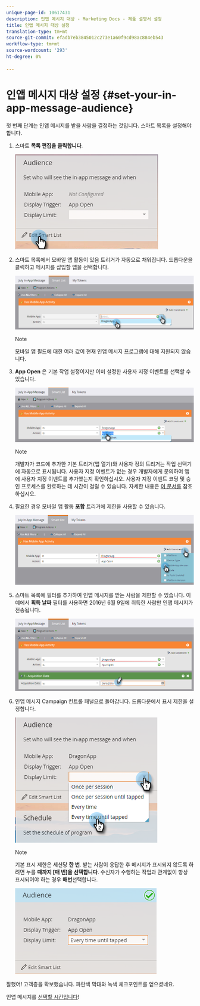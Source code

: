 ```yaml
---
unique-page-id: 10617431
description: 인앱 메시지 대상 - Marketing Docs - 제품 설명서 설정
title: 인앱 메시지 대상 설정
translation-type: tm+mt
source-git-commit: efadb7eb3845012c273e1a60f9cd98ac884eb543
workflow-type: tm+mt
source-wordcount: '293'
ht-degree: 0%

---
```



# 인앱 메시지 대상 설정 {#set-your-in-app-message-audience}

첫 번째 단계는 인앱 메시지를 받을 사람을 결정하는 것입니다. 스마트 목록을 설정해야 합니다.

1. 스마트 **목록 편집을 클릭합니다**.

   ![](assets/image2016-5-9-15-3a15-3a7.png)

1. 스마트 목록에서 모바일 앱 활동이 있음 트리거가 자동으로 채워집니다. 드롭다운을 클릭하고 메시지를 삽입할 앱을 선택합니다.

   ![](assets/image2016-5-9-15-3a18-3a10.png)

   >[!NOTE]
   >
   >모바일 앱 필드에 대한 여러 값이 현재 인앱 메시지 프로그램에 대해 지원되지 않습니다.

1. **App Open** 은 기본 작업 설정이지만 이미 설정한 사용자 지정 이벤트를 선택할 수 있습니다.

   ![](assets/image2016-5-9-15-3a20-3a23.png)

   >[!NOTE]
   >
   >개발자가 코드에 추가한 기본 트리거(앱 열기)와 사용자 정의 트리거는 작업 선택기에 자동으로 표시됩니다. 사용자 지정 이벤트가 없는 경우 개발자에게 문의하여 앱에 사용자 지정 이벤트를 추가했는지 확인하십시오. 사용자 지정 이벤트 코딩 및 승인 프로세스를 완료하는 데 시간이 걸릴 수 있습니다. 자세한 내용은 [이 문서를](/help/marketo/product-docs/mobile-marketing/admin/before-you-create-push-notifications-and-in-app-messages.md) 참조하십시오.

1. 필요한 경우 모바일 앱 활동 **포함** 트리거에 제한을 사용할 수 있습니다.

   ![](assets/image2016-5-9-15-3a22-3a27.png)

1. 스마트 목록에 필터를 추가하여 인앱 메시지를 받는 사람을 제한할 수 있습니다. 이 예에서 **획득 날짜** 필터를 사용하면 2016년 6월 9일에 취득한 사람만 인앱 메시지가 전송됩니다.

   ![](assets/image2016-5-9-15-3a26-3a2.png)

1. 인앱 메시지 Campaign 컨트롤 패널으로 돌아갑니다. 드롭다운에서 표시 제한을 설정합니다.

   ![](assets/image2016-5-9-15-3a30-3a35.png)

   >[!NOTE]
   >
   >기본 표시 제한은 세션당 **한 번**. 받는 사람이 응답한 후 메시지가 표시되지 않도록 하려면 누를 **때까지 [매 번]을 선택합니다**. 수신자가 수행하는 작업과 관계없이 항상 표시되어야 하는 경우 **매번**&#x200B;선택합니다.

   ![](assets/image2016-5-9-15-3a32-3a6.png)

잘했어! 고객층을 확보했습니다. 파란색 막대와 녹색 체크포인트를 얻으셨네요.

인앱 메시지를 [선택할 시간입니다](/help/marketo/product-docs/mobile-marketing/in-app-messages/sending-your-in-app-message/select-your-in-app-message.md)!
